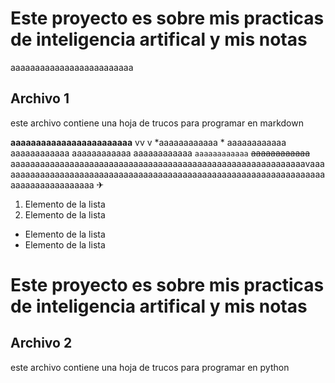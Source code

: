 # Este proyecto es sobre mis practicas de inteligencia artifical y mis notas

aaaaaaaaaaaaaaaaaaaaaaaaa
## Archivo 1
este archivo contiene una hoja de trucos para programar en markdown

**aaaaaaaaaaaaaaaaaaaaaaaa** vv  v *aaaaaaaaaaaa * aaaaaaaaaaaa aaaaaaaaaaaa aaaaaaaaaaaa  aaaaaaaaaaaa `aaaaaaaaaaaa`  ~~aaaaaaaaaaaa~~ aaaaaaaaaaaaaaaaaaaaaaaaaaaaaaaaaaaaaaaaaaaaaaaaaaaaaaaaaaaavaaaaaaaaaaaaaaaaaaaaaaaaaaaaaaaaaaaaaaaaaaaaaaaaaaaaaaaaaaaaaaaaaaaaaaaaaaaaaaaaaaaa ✈


1.   Elemento de la lista
2.   Elemento de la lista


*   Elemento de la lista
*   Elemento de la lista


  # Este proyecto es sobre mis practicas de inteligencia artifical y mis notas


## Archivo 2
este archivo contiene una hoja de trucos para programar en python
